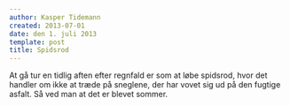 ```yaml
---
author: Kasper Tidemann
created: 2013-07-01
date: den 1. juli 2013
template: post
title: Spidsrod
---
```


At gå tur en tidlig aften efter regnfald er som at løbe spidsrod, hvor det handler om ikke at træde på sneglene, der har vovet sig ud på den fugtige asfalt. Så ved man at det er blevet sommer.